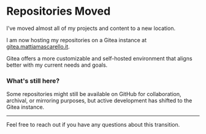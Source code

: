 # Repositories Moved

I've moved almost all of my projects and content to a new location.

I am now hosting my repositories on a Gitea instance at [gitea.mattiamascarello.it](https://gitea.mattiamascarello.it/mattia). 

Gitea offers a more customizable and self-hosted environment that aligns better with my current needs and goals.

### What's still here?
Some repositories might still be available on GitHub for collaboration, archival, or mirroring purposes, but active development has shifted to the Gitea instance.



---
Feel free to reach out if you have any questions about this transition.
